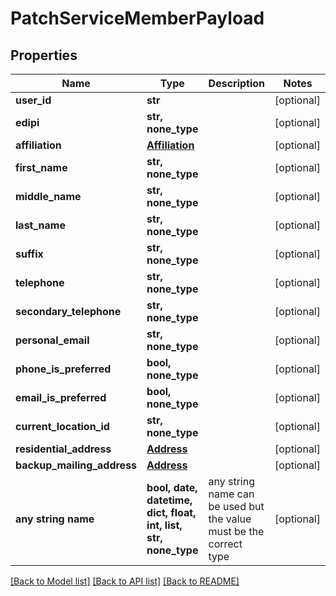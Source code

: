 # PatchServiceMemberPayload


## Properties
Name | Type | Description | Notes
------------ | ------------- | ------------- | -------------
**user_id** | **str** |  | [optional] 
**edipi** | **str, none_type** |  | [optional] 
**affiliation** | [**Affiliation**](Affiliation.md) |  | [optional] 
**first_name** | **str, none_type** |  | [optional] 
**middle_name** | **str, none_type** |  | [optional] 
**last_name** | **str, none_type** |  | [optional] 
**suffix** | **str, none_type** |  | [optional] 
**telephone** | **str, none_type** |  | [optional] 
**secondary_telephone** | **str, none_type** |  | [optional] 
**personal_email** | **str, none_type** |  | [optional] 
**phone_is_preferred** | **bool, none_type** |  | [optional] 
**email_is_preferred** | **bool, none_type** |  | [optional] 
**current_location_id** | **str, none_type** |  | [optional] 
**residential_address** | [**Address**](Address.md) |  | [optional] 
**backup_mailing_address** | [**Address**](Address.md) |  | [optional] 
**any string name** | **bool, date, datetime, dict, float, int, list, str, none_type** | any string name can be used but the value must be the correct type | [optional]

[[Back to Model list]](../README.md#documentation-for-models) [[Back to API list]](../README.md#documentation-for-api-endpoints) [[Back to README]](../README.md)


